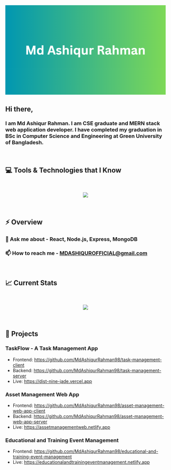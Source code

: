 <img src="https://raw.githubusercontent.com/MdAshiqurRahman98/MdAshiqurRahman98/main/images/Cover%20photo.png" />

## Hi there,

### I am Md Ashiqur Rahman. I am CSE graduate and MERN stack web application developer. I have completed my graduation in BSc in Computer Science and Engineering at Green University of Bangladesh.
<br>

## :computer: Tools & Technologies that I Know

<br>
<p align="center">
  <a href="https://skillicons.dev">
    <img src="https://skillicons.dev/icons?i=js,react,tailwind,html,css,firebase,nodejs,express,mongodb,git,figma,vscode,netlify,vercel,java&perline=5" />
  </a>
</p><br>

## ⚡ Overview

<!-- ### 🌱 I’m exploring - Next.js  -->
### 💬 Ask me about - React, Node.js, Express, MongoDB 
### 📫 How to reach me - MDASHIQUROFFICIAL@gmail.com
<br>

## :chart_with_upwards_trend: Current Stats

<br>
<p align="center">
  <img width="60%" src="https://github-readme-streak-stats.herokuapp.com?user=MdAshiqurRahman98&theme=soft-green&hide_border=true&background=0D1117&stroke=0D1117" />
</p><br>

## :book: Projects

### TaskFlow - A Task Management App

- Frontend: https://github.com/MdAshiqurRahman98/task-management-client
- Backend: https://github.com/MdAshiqurRahman98/task-management-server
- Live: https://dist-nine-jade.vercel.app

### Asset Management Web App

- Frontend: https://github.com/MdAshiqurRahman98/asset-management-web-app-client
- Backend: https://github.com/MdAshiqurRahman98/asset-management-web-app-server
- Live: https://assetmanagementweb.netlify.app

### Educational and Training Event Management

- Frontend: https://github.com/MdAshiqurRahman98/educational-and-training-event-management
- Live: https://educationalandtrainingeventmanagement.netlify.app
<br>